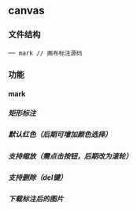 <!--
 * @Description: 
 * @Autor: yetm
 * @Date: 2020-01-08 16:11:47
 * @LastEditors  : yetm
 * @LastEditTime : 2020-01-08 16:16:59
 -->
## canvas
### 文件结构
```
── mark // 画布标注源码

```

### 功能
#### mark
##### 矩形标注
##### 默认红色（后期可增加颜色选择）
##### 支持缩放（需点击按钮，后期改为滚轮）
##### 支持删除（del键）
##### 下载标注后的图片
